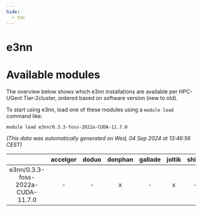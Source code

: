 ```yaml
---
hide:
  - toc
---
```


e3nn
====

# Available modules


The overview below shows which e3nn installations are available per HPC-UGent Tier-2cluster, ordered based on software version (new to old).

To start using e3nn, load one of these modules using a `module load` command like:

```shell
module load e3nn/0.3.3-foss-2022a-CUDA-11.7.0
```

*(This data was automatically generated on Wed, 04 Sep 2024 at 13:46:56 CEST)*  

| |accelgor|doduo|donphan|gallade|joltik|shinx|skitty|
| :---: | :---: | :---: | :---: | :---: | :---: | :---: | :---: |
|e3nn/0.3.3-foss-2022a-CUDA-11.7.0|-|-|x|-|x|-|-|
